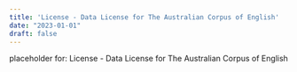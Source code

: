 ```yaml
---
title: 'License - Data License for The Australian Corpus of English'
date: "2023-01-01"
draft: false
---
```


placeholder for: License - Data License for The Australian Corpus of English